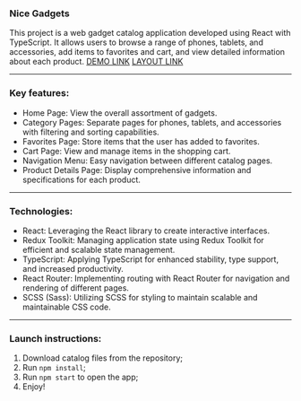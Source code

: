 ### Nice Gadgets
This project is a web gadget catalog application developed using React with TypeScript. It allows users to browse a range of phones, tablets, and accessories, add items to favorites and cart, and view detailed information about each product.
[DEMO LINK](https://artemvlasiuk.github.io/phone-catalog/)
[LAYOUT LINK](https://www.figma.com/file/xMK2Dy0mfBbJJSNctmOuLW/Phone-catalog-(V2)-Rounded-Style-1?node-id=0%3A1)
***
### Key features:
* Home Page: View the overall assortment of gadgets.
* Category Pages: Separate pages for phones, tablets, and accessories with filtering and sorting capabilities.
* Favorites Page: Store items that the user has added to favorites.
* Cart Page: View and manage items in the shopping cart.
* Navigation Menu: Easy navigation between different catalog pages.
* Product Details Page: Display comprehensive information and specifications for each product.
***
### Technologies:
* React: Leveraging the React library to create interactive interfaces.
* Redux Toolkit: Managing application state using Redux Toolkit for efficient and scalable state management.
* TypeScript: Applying TypeScript for enhanced stability, type support, and increased productivity.
* React Router: Implementing routing with React Router for navigation and rendering of different pages.
* SCSS (Sass): Utilizing SCSS for styling to maintain scalable and maintainable CSS code.
***
### Launch instructions:
1. Download catalog files from the repository;
2. Run `npm install`;
3. Run `npm start` to open the app;
4. Enjoy!